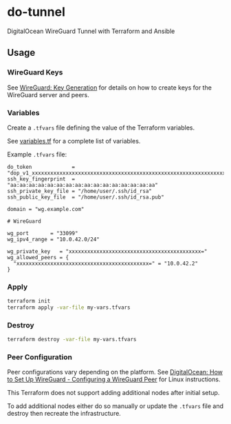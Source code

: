 # do-tunnel

DigitalOcean WireGuard Tunnel with Terraform and Ansible

## Usage

### WireGuard Keys

See [WireGuard: Key Generation](https://www.wireguard.com/quickstart/#key-generation) for details on how to create keys for the WireGuard server and peers.

### Variables

Create a `.tfvars` file defining the value of the Terraform variables.

See [variables.tf](./variables.tf) for a complete list of variables.

Example `.tfvars` file:
```
do_token             = "dop_v1_xxxxxxxxxxxxxxxxxxxxxxxxxxxxxxxxxxxxxxxxxxxxxxxxxxxxxxxxxxxxxxxx"
ssh_key_fingerprint  = "aa:aa:aa:aa:aa:aa:aa:aa:aa:aa:aa:aa:aa:aa:aa:aa"
ssh_private_key_file = "/home/user/.ssh/id_rsa"
ssh_public_key_file  = "/home/user/.ssh/id_rsa.pub"

domain = "wg.example.com"

# WireGuard

wg_port       = "33099"
wg_ipv4_range = "10.0.42.0/24"

wg_private_key   = "xxxxxxxxxxxxxxxxxxxxxxxxxxxxxxxxxxxxxxxxxxx="
wg_allowed_peers = {
  "xxxxxxxxxxxxxxxxxxxxxxxxxxxxxxxxxxxxxxxxxxx=" = "10.0.42.2"
}
```

### Apply

```bash
terraform init
terraform apply -var-file my-vars.tfvars
```

### Destroy

```bash
terraform destroy -var-file my-vars.tfvars
```

### Peer Configuration

Peer configurations vary depending on the platform. See [DigitalOcean: How to Set Up WireGuard - Configuring a WireGuard Peer](https://www.digitalocean.com/community/tutorials/how-to-set-up-wireguard-on-ubuntu-20-04#step-7-configuring-a-wireguard-peer) for Linux instructions.

This Terraform does not support adding additional nodes after initial setup. 

To add additional nodes either do so manually or update the `.tfvars` file and destroy then recreate the infrastructure.

